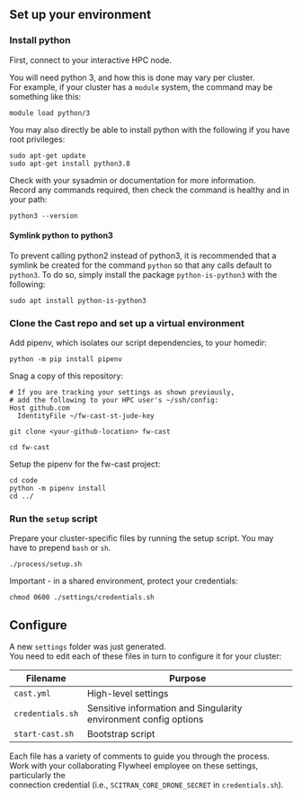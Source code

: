 ## Set up your environment

### Install python

First, connect to your interactive HPC node.

You will need python 3, and how this is done may vary per cluster.<br/>
For example, if your cluster has a `module` system, the command may be something like this:

```
module load python/3
```

You may also directly be able to install python with the following if you have root privileges:

```
sudo apt-get update
sudo apt-get install python3.8
```

Check with your sysadmin or documentation for more information.<br/>
Record any commands required, then check the command is healthy and in your path:

```
python3 --version
```

#### Symlink python to python3

To prevent calling python2 instead of python3, it is recommended that a symlink be created for the command 
`python` so that any calls default to `python3`. To do so, simply install the package 
`python-is-python3` with the following:

```
sudo apt install python-is-python3
```

### Clone the Cast repo and set up a virtual environment

Add pipenv, which isolates our script dependencies, to your homedir:

```
python -m pip install pipenv
```

Snag a copy of this repository:

```
# If you are tracking your settings as shown previously,
# add the following to your HPC user's ~/ssh/config:
Host github.com
  IdentityFile ~/fw-cast-st-jude-key

git clone <your-github-location> fw-cast

cd fw-cast
```

Setup the pipenv for the fw-cast project:
```
cd code
python -m pipenv install
cd ../
```

### Run the `setup` script
Prepare your cluster-specific files by running the setup script. You may have to 
prepend `bash` or `sh`.

```
./process/setup.sh
```

Important - in a shared environment, protect your credentials:

```
chmod 0600 ./settings/credentials.sh
```

## Configure

A new `settings` folder was just generated.<br/>
You need to edit each of these files in turn to configure it for your cluster:

| Filename         | Purpose               |
| -----------------| ----------------------|
| `cast.yml`       | High-level settings   |
| `credentials.sh` | Sensitive information and Singularity environment config options |
| `start-cast.sh`  | Bootstrap script      |

Each file has a variety of comments to guide you through the process.<br/>
Work with your collaborating Flywheel employee on these settings, particularly the <br/>
connection credential (i.e., `SCITRAN_CORE_DRONE_SECRET` in `credentials.sh`).
